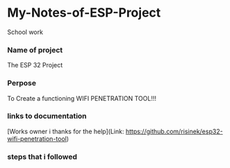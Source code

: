 # My-Notes-of-ESP-Project
School work

### Name of project
The ESP 32 Project

### Perpose
To Create a functioning WIFI PENETRATION TOOL!!!

### links to documentation
[Works owner i thanks for the help](Link: https://github.com/risinek/esp32-wifi-penetration-tool)

### steps that i followed

